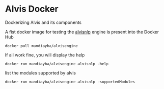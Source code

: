 # Alvis Docker
Dockerizing Alvis and its components

A fist docker image for testing the [alvisnlp](https://github.com/Bibliome/alvisnlp) engine is present into the Docker Hub

`docker pull mandiayba/alvisengine`

If all work fine, you will display the help

`docker run mandiayba/alvisengine alvisnlp -help`

list the modules supported by alvis

`docker run mandiayba/alvisengine alvisnlp -supportedModules`
